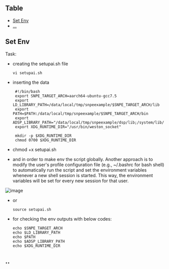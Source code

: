 ## Table

* [Set Env](#set_env)
* [...](#...)


## Set Env

Task:
- creating the setupai.sh file

      vi setupai.sh

- inserting the data


       #!/bin/bash
       export SNPE_TARGET_ARCH=aarch64-ubuntu-gcc7.5
       export LD_LIBRARY_PATH=/data/local/tmp/snpeexample/$SNPE_TARGET_ARCH/lib
       export PATH=$PATH:/data/local/tmp/snpeexample/$SNPE_TARGET_ARCH/bin
       export ADSP_LIBRARY_PATH="/data/local/tmp/snpeexample/dsp/lib;/system/lib/rfsa/adsp;/system/vendor/lib/rfsa/adsp;/dsp"
       export XDG_RUNTIME_DIR="/usr/bin/weston_socket"
   
       mkdir -p $XDG_RUNTIME_DIR
       chmod 0700 $XDG_RUNTIME_DIR

-    chmod +x setupai.sh

- and in order to make env the script globally. Another approach is to modify the user's profile configuration file (e.g., ~/.bashrc for bash shell) to automatically run the script and set the environment variables whenever a new shell session is started. This way, the environment variables will be set for every new session for that user.

![image](https://github.com/UbaydullohML/AB300-AI-models/assets/75980506/8c8adde4-145b-460c-a940-18803ab510ce)

- or
  
      source setupai.sh

- for checking the env outputs with below codes:

      echo $SNPE_TARGET_ARCH
      echo $LD_LIBRARY_PATH
      echo $PATH
      echo $ADSP_LIBRARY_PATH
      echo $XDG_RUNTIME_DIR


## .. 

